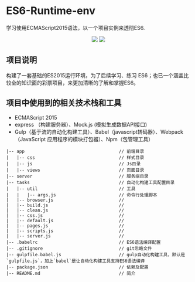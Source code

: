 # ES6-Runtime-env
学习使用ECMAScript2015语法，以一个项目实例来透彻ES6.

<p align="center">
<img src="https://img.shields.io/badge/Language-%20ECMAScript2015%20-f9e229.svg">
<img src="http://progressed.io/bar/1?title=Progress">
</p>

## 项目说明
构建了一套基础的ES2015运行环境，为了后续学习、练习 ES6；也已一个涵盖比较全的知识面的彩票项目，来更加清晰的了解和掌握ES6。

## 项目中使用到的相关技术栈和工具

* ECMAScript 2015
* express （构建服务器）、Mock.js (模拟生成数据API接口)
* Gulp（基于流的自动化构建工具）、Babel（javascript转码器）、Webpack（JavaScript 应用程序的模块打包器）、Npm（包管理工具）

```
|-- app                                    // 前端目录
|   |-- css                                // 样式目录
|   |-- js                                 // Js目录
|   |-- views                              // 页面目录
|-- server                                 // 服务端目录
|-- tasks                                  // 自动化构建工具配置目录
|   |-- util                               // 工具
|   |   |-- args.js                        // 命令行处理脚本
|   |-- browser.js                         // 
|   |-- build.js                           // 
|   |-- clean.js                           // 
|   |-- css.js                             // 
|   |-- default.js                         // 
|   |-- pages.js                           // 
|   |-- scripts.js                         // 
|   |-- server.js                          // 
|-- .babelrc                               // ES6语法编译配置
|-- .gitignore                             // git忽略文件
|-- gulpfile.babel.js                      // gulp自动化构建工具，默认是`gulpfile.js`，加上`babel`是让自动化构建工具支持ES6语法编译
|-- package.json                           // 依赖及配置
|-- README.md                              // 简介

```

